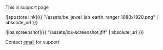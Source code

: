 This is support page

![appstore link]({{ "/assets/be_jewel_lah_earth_ranger_1080x1920.png" | absolute_url }})

![ios screenshot]({{ "/assets/ios-screenshot.jfif" | absolute_url }})

Contact [email](mailto:fyhao1@gmail.com) for support
